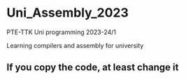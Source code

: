# Uni_Assembly_2023

PTE-TTK Uni programming 2023-24/1

Learning compilers and assembly for university

## If you copy the code, at least change it
